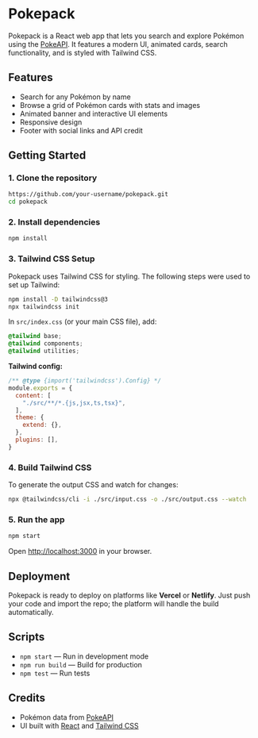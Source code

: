 # Pokepack

Pokepack is a React web app that lets you search and explore Pokémon using the [PokeAPI](https://pokeapi.co/). It features a modern UI, animated cards, search functionality, and is styled with Tailwind CSS.

## Features
- Search for any Pokémon by name
- Browse a grid of Pokémon cards with stats and images
- Animated banner and interactive UI elements
- Responsive design
- Footer with social links and API credit

## Getting Started

### 1. Clone the repository
```bash
https://github.com/your-username/pokepack.git
cd pokepack
```

### 2. Install dependencies
```bash
npm install
```

### 3. Tailwind CSS Setup
Pokepack uses Tailwind CSS for styling. The following steps were used to set up Tailwind:

```bash
npm install -D tailwindcss@3
npx tailwindcss init
```

In `src/index.css` (or your main CSS file), add:
```css
@tailwind base;
@tailwind components;
@tailwind utilities;
```

**Tailwind config:**
```js
/** @type {import('tailwindcss').Config} */
module.exports = {
  content: [
    "./src/**/*.{js,jsx,ts,tsx}",
  ],
  theme: {
    extend: {},
  },
  plugins: [],
}
```

### 4. Build Tailwind CSS
To generate the output CSS and watch for changes:
```bash
npx @tailwindcss/cli -i ./src/input.css -o ./src/output.css --watch
```

### 5. Run the app
```bash
npm start
```
Open [http://localhost:3000](http://localhost:3000) in your browser.

## Deployment
Pokepack is ready to deploy on platforms like **Vercel** or **Netlify**. Just push your code and import the repo; the platform will handle the build automatically.

## Scripts
- `npm start` — Run in development mode
- `npm run build` — Build for production
- `npm test` — Run tests

## Credits
- Pokémon data from [PokeAPI](https://pokeapi.co/)
- UI built with [React](https://reactjs.org/) and [Tailwind CSS](https://tailwindcss.com/)

